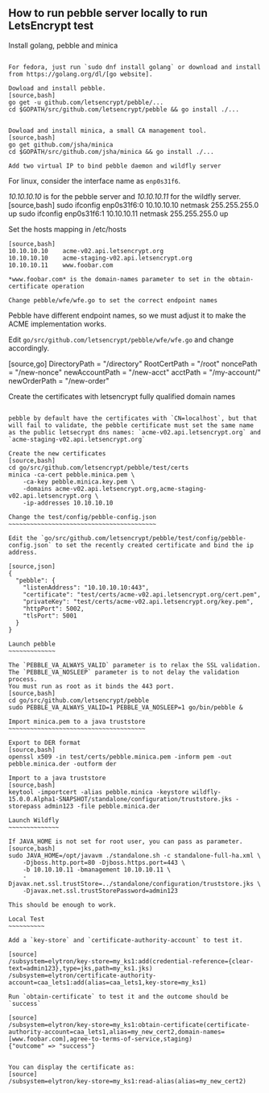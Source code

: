 How to run pebble server locally to run LetsEncrypt test
-------------------------------------------------------

Install golang, pebble and minica
~~~~~~~~~~~~~~~~~~~~~~~~~~~~~~~~~

For fedora, just run `sudo dnf install golang` or download and install from https://golang.org/dl/[go website].

Dowload and install pebble.
[source,bash]
go get -u github.com/letsencrypt/pebble/...
cd $GOPATH/src/github.com/letsencrypt/pebble && go install ./...


Dowload and install minica, a small CA management tool.
[source,bash]
go get github.com/jsha/minica
cd $GOPATH/src/github.com/jsha/minica && go install ./...

Add two virtual IP to bind pebble daemon and wildfly server
~~~~~~~~~~~~~~~~~~~~~~~~~~~~~~~~~~~~~~~~~~~~~~~~~~~~~~~~~~~

For linux, consider the interface name as `enp0s31f6`.

*10.10.10.10* is for the pebble server and *10.10.10.11* for the wildfly server.
[source,bash]
sudo ifconfig enp0s31f6:0 10.10.10.10  netmask 255.255.255.0  up
sudo ifconfig enp0s31f6:1 10.10.10.11  netmask 255.255.255.0  up


Set the hosts mapping in /etc/hosts
~~~~~~~~~~~~~~~~~~~~~~~~~~~~~~~~~~~
[source,bash]
10.10.10.10    acme-v02.api.letsencrypt.org
10.10.10.10    acme-staging-v02.api.letsencrypt.org
10.10.10.11    www.foobar.com

*www.foobar.com* is the domain-names parameter to set in the obtain-certificate operation

Change pebble/wfe/wfe.go to set the correct endpoint names
~~~~~~~~~~~~~~~~~~~~~~~~~~~~~~~~~~~~~~~~~~~~~~~~~~~~~~~~~~

Pebble have different endpoint names, so we must adjust it to make the ACME implementation works.

Edit `go/src/github.com/letsencrypt/pebble/wfe/wfe.go` and change accordingly.

[source,go]
DirectoryPath     = "/directory"
RootCertPath      = "/root"
noncePath         = "/new-nonce"
newAccountPath    = "/new-acct"
acctPath          = "/my-account/"
newOrderPath      = "/new-order"

Create the certificates with letsencrypt fully qualified domain names
~~~~~~~~~~~~~~~~~~~~~~~~~~~~~~~~~~~~~~~~~~~~~~~~~~~~~~~~~~~~~~~~~~~~~~

pebble by default have the certificates with `CN=localhost`, but that will fail to validate, the pebble certificate must set the same name as the public letsecrypt dns names: `acme-v02.api.letsencrypt.org` and `acme-staging-v02.api.letsencrypt.org`

Create the new certificates
[source,bash]
cd go/src/github.com/letsencrypt/pebble/test/certs
minica -ca-cert pebble.minica.pem \
    -ca-key pebble.minica.key.pem \
    -domains acme-v02.api.letsencrypt.org,acme-staging-v02.api.letsencrypt.org \
    -ip-addresses 10.10.10.10

Change the test/config/pebble-config.json
~~~~~~~~~~~~~~~~~~~~~~~~~~~~~~~~~~~~~~~~~

Edit the `go/src/github.com/letsencrypt/pebble/test/config/pebble-config.json` to set the recently created certificate and bind the ip address.

[source,json]
{
  "pebble": {
    "listenAddress": "10.10.10.10:443",
    "certificate": "test/certs/acme-v02.api.letsencrypt.org/cert.pem",
    "privateKey": "test/certs/acme-v02.api.letsencrypt.org/key.pem",
    "httpPort": 5002,
    "tlsPort": 5001
  }
}

Launch pebble
~~~~~~~~~~~~~

The `PEBBLE_VA_ALWAYS_VALID` parameter is to relax the SSL validation.
The `PEBBLE_VA_NOSLEEP` parameter is to not delay the validation process.
You must run as root as it binds the 443 port.
[source,bash]
cd go/src/github.com/letsencrypt/pebble
sudo PEBBLE_VA_ALWAYS_VALID=1 PEBBLE_VA_NOSLEEP=1 go/bin/pebble &

Import minica.pem to a java truststore
~~~~~~~~~~~~~~~~~~~~~~~~~~~~~~~~~~~~~~

Export to DER format
[source,bash]
openssl x509 -in test/certs/pebble.minica.pem -inform pem -out pebble.minica.der -outform der

Import to a java truststore
[source,bash]
keytool -importcert -alias pebble.minica -keystore wildfly-15.0.0.Alpha1-SNAPSHOT/standalone/configuration/truststore.jks -storepass admin123 -file pebble.minica.der

Launch Wildfly
~~~~~~~~~~~~~~

If JAVA_HOME is not set for root user, you can pass as parameter.
[source,bash]
sudo JAVA_HOME=/opt/javavm ./standalone.sh -c standalone-full-ha.xml \
    -Djboss.http.port=80 -Djboss.https.port=443 \
    -b 10.10.10.11 -bmanagement 10.10.10.11 \
    -Djavax.net.ssl.trustStore=../standalone/configuration/truststore.jks \
    -Djavax.net.ssl.trustStorePassword=admin123

This should be enough to work.

Local Test
~~~~~~~~~~

Add a `key-store` and `certificate-authority-account` to test it.

[source]
/subsystem=elytron/key-store=my_ks1:add(credential-reference={clear-text=admin123},type=jks,path=my_ks1.jks)
/subsystem=elytron/certificate-authority-account=caa_lets1:add(alias=caa_lets1,key-store=my_ks1)

Run `obtain-certificate` to test it and the outcome should be `success`

[source]
/subsystem=elytron/key-store=my_ks1:obtain-certificate(certificate-authority-account=caa_lets1,alias=my_new_cert2,domain-names=[www.foobar.com],agree-to-terms-of-service,staging)
{"outcome" => "success"}


You can display the certificate as:
[source]
/subsystem=elytron/key-store=my_ks1:read-alias(alias=my_new_cert2)
